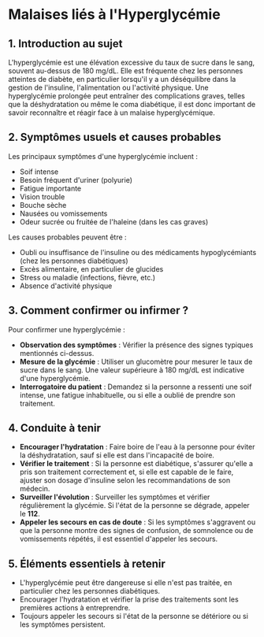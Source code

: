 # Malaises liés à l'Hyperglycémie

## 1. Introduction au sujet

L'hyperglycémie est une élévation excessive du taux de sucre dans le sang, souvent au-dessus de 180 mg/dL. Elle est fréquente chez les personnes atteintes de diabète, en particulier lorsqu'il y a un déséquilibre dans la gestion de l'insuline, l'alimentation ou l'activité physique. Une hyperglycémie prolongée peut entraîner des complications graves, telles que la déshydratation ou même le coma diabétique, il est donc important de savoir reconnaître et réagir face à un malaise hyperglycémique.

## 2. Symptômes usuels et causes probables

Les principaux symptômes d'une hyperglycémie incluent :

- Soif intense
- Besoin fréquent d'uriner (polyurie)
- Fatigue importante
- Vision trouble
- Bouche sèche
- Nausées ou vomissements
- Odeur sucrée ou fruitée de l'haleine (dans les cas graves)

Les causes probables peuvent être :

- Oubli ou insuffisance de l'insuline ou des médicaments hypoglycémiants (chez les personnes diabétiques)
- Excès alimentaire, en particulier de glucides
- Stress ou maladie (infections, fièvre, etc.)
- Absence d'activité physique

## 3. Comment confirmer ou infirmer ?

Pour confirmer une hyperglycémie :

- **Observation des symptômes** : Vérifier la présence des signes typiques mentionnés ci-dessus.
- **Mesure de la glycémie** : Utiliser un glucomètre pour mesurer le taux de sucre dans le sang. Une valeur supérieure à 180 mg/dL est indicative d'une hyperglycémie.
- **Interrogatoire du patient** : Demandez si la personne a ressenti une soif intense, une fatigue inhabituelle, ou si elle a oublié de prendre son traitement.

## 4. Conduite à tenir

- **Encourager l'hydratation** : Faire boire de l'eau à la personne pour éviter la déshydratation, sauf si elle est dans l'incapacité de boire.
- **Vérifier le traitement** : Si la personne est diabétique, s'assurer qu'elle a pris son traitement correctement et, si elle est capable de le faire, ajuster son dosage d'insuline selon les recommandations de son médecin.
- **Surveiller l'évolution** : Surveiller les symptômes et vérifier régulièrement la glycémie. Si l'état de la personne se dégrade, appeler le **112**.
- **Appeler les secours en cas de doute** : Si les symptômes s'aggravent ou que la personne montre des signes de confusion, de somnolence ou de vomissements répétés, il est essentiel d'appeler les secours.

## 5. Éléments essentiels à retenir

- L'hyperglycémie peut être dangereuse si elle n'est pas traitée, en particulier chez les personnes diabétiques.
- Encourager l'hydratation et vérifier la prise des traitements sont les premières actions à entreprendre.
- Toujours appeler les secours si l'état de la personne se détériore ou si les symptômes persistent.

